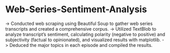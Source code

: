 # Web-Series-Sentiment-Analysis
-> Conducted web scraping using Beautiful Soup to gather web series transcripts and created a comprehensive corpus.
-> Utilized TextBlob to analyze transcript’s sentiment, calculating polarity (negative to positive) and subjectivity (factual to opinionated), and visualized results with matplotlib.
-> Deduced the major topics in each episode and compiled the results.
